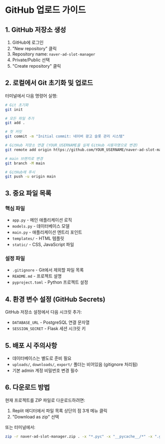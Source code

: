 # GitHub 업로드 가이드

## 1. GitHub 저장소 생성
1. GitHub에 로그인
2. "New repository" 클릭
3. Repository name: `naver-ad-slot-manager`
4. Private/Public 선택
5. "Create repository" 클릭

## 2. 로컬에서 Git 초기화 및 업로드

터미널에서 다음 명령어 실행:

```bash
# Git 초기화
git init

# 모든 파일 추가
git add .

# 첫 커밋
git commit -m "Initial commit: 네이버 광고 슬롯 관리 시스템"

# GitHub 저장소 연결 (YOUR_USERNAME을 실제 GitHub 사용자명으로 변경)
git remote add origin https://github.com/YOUR_USERNAME/naver-ad-slot-manager.git

# main 브랜치로 변경
git branch -M main

# GitHub에 푸시
git push -u origin main
```

## 3. 중요 파일 목록

### 핵심 파일
- `app.py` - 메인 애플리케이션 로직
- `models.py` - 데이터베이스 모델
- `main.py` - 애플리케이션 엔트리 포인트
- `templates/` - HTML 템플릿
- `static/` - CSS, JavaScript 파일

### 설정 파일
- `.gitignore` - Git에서 제외할 파일 목록
- `README.md` - 프로젝트 설명
- `pyproject.toml` - Python 프로젝트 설정

## 4. 환경 변수 설정 (GitHub Secrets)

GitHub 저장소 설정에서 다음 시크릿 추가:
- `DATABASE_URL` - PostgreSQL 연결 문자열
- `SESSION_SECRET` - Flask 세션 시크릿 키

## 5. 배포 시 주의사항

- 데이터베이스는 별도로 준비 필요
- `uploads/`, `downloads/`, `export/` 폴더는 비어있음 (gitignore 처리됨)
- 기본 admin 계정 비밀번호 변경 필수

## 6. 다운로드 방법

현재 프로젝트를 ZIP 파일로 다운로드하려면:
1. Replit 에디터에서 파일 목록 상단의 점 3개 메뉴 클릭
2. "Download as zip" 선택

또는 터미널에서:
```bash
zip -r naver-ad-slot-manager.zip . -x "*.pyc" -x "__pycache__/*" -x ".git/*" -x "uploads/*" -x "downloads/*" -x "export/*"
```